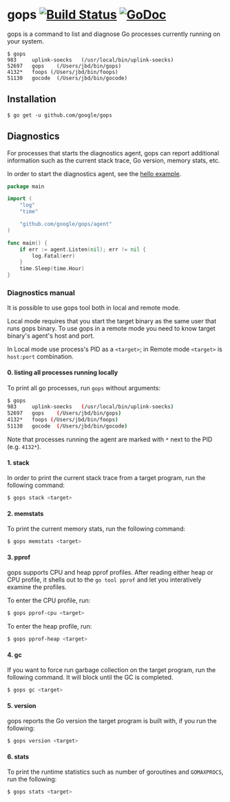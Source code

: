 # gops [![Build Status](https://travis-ci.org/google/gops.svg?branch=master)](https://travis-ci.org/google/gops) [![GoDoc](https://godoc.org/github.com/google/gops/agent?status.svg)](https://godoc.org/github.com/google/gops/agent)

gops is a command to list and diagnose Go processes currently running on your system.

```
$ gops
983     uplink-soecks	(/usr/local/bin/uplink-soecks)
52697   gops	(/Users/jbd/bin/gops)
4132*   foops (/Users/jbd/bin/foops)
51130   gocode	(/Users/jbd/bin/gocode)
```

## Installation

```
$ go get -u github.com/google/gops
```

## Diagnostics

For processes that starts the diagnostics agent, gops can report
additional information such as the current stack trace, Go version, memory
stats, etc.

In order to start the diagnostics agent, see the [hello example](https://github.com/google/gops/blob/master/examples/hello/main.go).

``` go
package main

import (
	"log"
	"time"

	"github.com/google/gops/agent"
)

func main() {
	if err := agent.Listen(nil); err != nil {
		log.Fatal(err)
	}
	time.Sleep(time.Hour)
}
```

### Diagnostics manual

It is possible to use gops tool both in local and remote mode.

Local mode requires that you start the target binary as the same user that runs gops binary.
To use gops in a remote mode you need to know target binary's agent's host and port.

In Local mode use process's PID as a `<target>`; in Remote mode `<target>` is `host:port` combination.

#### 0. listing all processes running locally

To print all go processes, run `gops` without arguments:

```sh
$ gops
983     uplink-soecks	(/usr/local/bin/uplink-soecks)
52697   gops	(/Users/jbd/bin/gops)
4132*   foops (/Users/jbd/bin/foops)
51130   gocode	(/Users/jbd/bin/gocode)
```

Note that processes running the agent are marked with `*` next to the PID (e.g. `4132*`).

#### 1. stack

In order to print the current stack trace from a target program, run the following command:

```sh
$ gops stack <target>
```

#### 2. memstats

To print the current memory stats, run the following command:

```sh
$ gops memstats <target>
```

#### 3. pprof

gops supports CPU and heap pprof profiles. After reading either heap or CPU profile,
it shells out to the `go tool pprof` and let you interatively examine the profiles.

To enter the CPU profile, run:

```sh
$ gops pprof-cpu <target>
```

To enter the heap profile, run:

```sh
$ gops pprof-heap <target>
```

#### 4.  gc

If you want to force run garbage collection on the target program, run the following command.
It will block until the GC is completed.

```sh
$ gops gc <target>
```

#### 5. version

gops reports the Go version the target program is built with, if you run the following:

```sh
$ gops version <target>
```

#### 6. stats

To print the runtime statistics such as number of goroutines and `GOMAXPROCS`, run the following:

```sh
$ gops stats <target>
```
